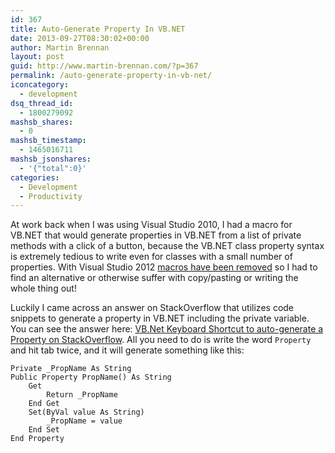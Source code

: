 ```yaml
---
id: 367
title: Auto-Generate Property In VB.NET
date: 2013-09-27T08:30:02+00:00
author: Martin Brennan
layout: post
guid: http://www.martin-brennan.com/?p=367
permalink: /auto-generate-property-in-vb-net/
iconcategory:
  - development
dsq_thread_id:
  - 1800279092
mashsb_shares:
  - 0
mashsb_timestamp:
  - 1465016711
mashsb_jsonshares:
  - '{"total":0}'
categories:
  - Development
  - Productivity
---
```

At work back when I was using Visual Studio 2010, I had a macro for VB.NET that would generate properties in VB.NET from a list of private methods with a click of a button, because the VB.NET class property syntax is extremely tedious to write even for classes with a small number of properties. With Visual Studio 2012 [macros have been removed](http://stackoverflow.com/questions/12062515/can-i-record-play-macros-in-visual-studio-2012-2013) so I had to find an alternative or otherwise suffer with copy/pasting or writing the whole thing out!

Luckily I came across an answer on StackOverflow that utilizes code snippets to generate a property in VB.NET including the private variable. You can see the answer here: [VB.Net Keyboard Shortcut to auto-generate a Property on StackOverflow](http://stackoverflow.com/questions/3736932/vb-net-keyboard-shortcut-to-auto-generate-a-property). All you need to do is write the word `Property` and hit tab twice, and it will generate something like this:

```visualbasic
Private _PropName As String
Public Property PropName() As String
    Get
        Return _PropName
    End Get
    Set(ByVal value As String)
        _PropName = value
    End Set
End Property
```
